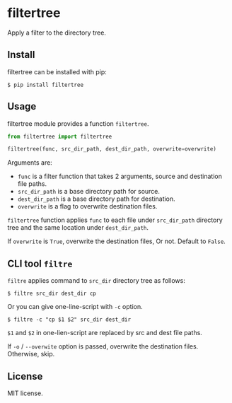 # filtertree

Apply a filter to the directory tree.

## Install

filtertree can be installed with pip:

    $ pip install filtertree

## Usage

filtertree module provides a function `filtertree`.

```python
from filtertree import filtertree

filtertree(func, src_dir_path, dest_dir_path, overwrite=overwrite)
```

Arguments are:

- `func` is a filter function that takes 2 arguments, source and destination file paths.
- `src_dir_path` is a base directory path for source.
- `dest_dir_path` is a base directory path for destination.
- `overwrite` is a flag to overwrite destination files.

`filtertree` function applies `func` to each file under `src_dir_path` directory tree and the same location under `dest_dir_path`.

If `overwrite` is `True`, overwrite the destination files, Or not. Default to `False`.

## CLI tool `filtre`

`filtre` applies command to `src_dir` directory tree as follows:

    $ filtre src_dir dest_dir cp

Or you can give one-line-script with `-c` option.

    $ filtre -c "cp $1 $2" src_dir dest_dir

`$1` and `$2` in one-lien-script are replaced by src and dest file paths.

If `-o` / `--overwite` option is passed, overwrite the destination files. Otherwise, skip.

## License

MIT license.
